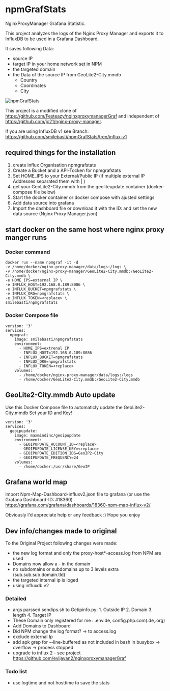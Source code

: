 # npmGrafStats
NginxProxyManager Grafana Statistic.

This project analyzes the logs of the Nginx Proxy Manager and exports it to InfluxDB to be used in a Grafana Dashboard.

It saves following Data:
- source IP
- target IP in your home network set in NPM
- the targeted domain
- the Data of the source IP from GeoLite2-City.mmdb
  - Country
  - Coordinates
  - City

![npmGrafStats](https://user-images.githubusercontent.com/60941345/203383131-50b7197e-2e58-4bb1-a7e6-d92e15d3430a.png)

This project is a modified clone of  https://github.com/Festeazy/nginxproxymanagerGraf and independent of https://github.com/jc21/nginx-proxy-manager.

If you are using InfluxDB v1 see Branch: https://github.com/smilebasti/npmGrafStats/tree/influx-v1

## required things for the installation

1) create influx Organisation npmgrafstats
2) Create a Bucket and a API-Tocken for npmgrafstats
3) Set HOME_IPS to your External/Public IP (if multiple external IP Addresses separated them with \| )
4) get your GeoLite2-City.mmdb from the geoliteupdate container (docker-compose file below)
5) Start the docker container or docker compose with ajusted settings
6) Add data source into grafana
7) Import the dashboard file or download it with the ID:  and set the new data source (Nginx Proxy Manager.json)

## start docker on the same host where nginx proxy manger runs
### Docker command
```
docker run --name npmgraf -it -d
-v /home/docker/nginx-proxy-manager/data/logs:/logs \
-v /home/docker/nginx-proxy-manager/GeoLite2-City.mmdb:/GeoLite2-City.mmdb \
-e HOME_IPS=external IP \
-e INFLUX_HOST=192.168.0.189:8086 \
-e INFLUX_BUCKET=npmgrafstats \
-e INFLUX_ORG=npmgrafstats \
-e INFLUX_TOKEN=<replace> \
smilebasti/npmgrafstats
```
### Docker Compose file
```
version: '3'
services:
  npmgraf:
    image: smilebasti/npmgrafstats
    environment:
      - HOME_IPS=extrenal IP
      - INFLUX_HOST=192.168.0.189:8086
      - INFLUX_BUCKET=npmgrafstats
      - INFLUX_ORG=npmgrafstats
      - INFLUX_TOKEN=<replace>
    volumes:
      - /home/docker/nginx-proxy-manager/data/logs:/logs
      - /home/docker/GeoLite2-City.mmdb:/GeoLite2-City.mmdb
```

## GeoLite2-City.mmdb Auto update
Use this Docker Compose file to automaticly update the GeoLite2-City.mmdb
Set your ID and Key!
```
version: '3'
services:
  geoipupdate:
    image: maxmindinc/geoipupdate
    environment:
      - GEOIPUPDATE_ACCOUNT_ID=<replace>
      - GEOIPUPDATE_LICENSE_KEY=<replace>
      - GEOIPUPDATE_EDITION_IDS=GeoIP2-City
      - GEOIPUPDATE_FREQUENCY=24
    volumes:
      - /home/docker:/usr/share/GeoIP
```

## Grafana world map
Import Npm-Map-Dashboard-influxv2.json file to grafana (or use the Grafana Dashboard-ID: #18360) 
https://grafana.com/grafana/dashboards/18360-npm-map-influx-v2/

Obviously I'd appreciate help or any feedback :) 
Hope you enjoy

## Dev info/changes made to original
To the Original Project following changes were made:
- the new log format and only the proxy-host*-access.log from NPM are used
- Domains now allow a - in the domain
- no subdomains or subdomains up to 3 levels extra (sub.sub.sub.domain.tld)
- the targeted internal ip is loged
- using influxdb v2

### Detailed
- args parssed sendips.sh to Getipinfo.py: 1. Outside IP 2. Domain 3. length 4. Target IP
- These Domain only registered for me : .env.de, config.php.com(.de,.org)
- Add Domains to Dashboard
- Did NPM change the log format? -> to access.log
- exclude external Ip
- add apk grep for --line-buffered as not included in bash in busybox -> overflow -> process stopped
- upgrade to influx 2 - see project https://github.com/evijayan2/nginxproxymanagerGraf

### Todo list
- use logtime and not hosttime to save the stats

